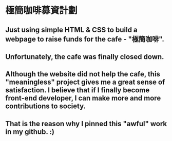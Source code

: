 # 極簡咖啡募資計劃

## Just using simple HTML & CSS to build a webpage to raise funds for the cafe - "極簡咖啡".

## Unfortunately, the cafe was finally closed down. 
## Although the website did not help the cafe, this "meaningless" project gives me a great sense of satisfaction. I believe that if I finally become front-end developer, I can make more and more contributions to society.

## That is the reason why I pinned this "awful" work in my github. :)
